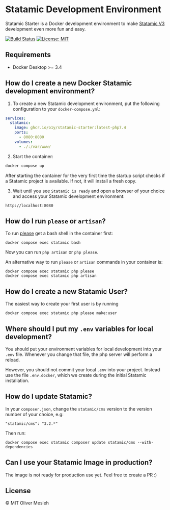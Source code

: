 # Statamic Development Environment
Statamic Starter is a Docker development environment to make [Statamic V3](https://www.statamic.com) development even more fun and easy.

[![Build Status](https://github.com/o1y/statamic-starter/actions/workflows/main.yml/badge.svg)](https://github.com/o1y/statamic-starter/actions)
[![License: MIT](https://img.shields.io/badge/License-MIT-green.svg)](https://opensource.org/licenses/MIT)

## Requirements

* Docker Desktop >= 3.4

## How do I create a new Docker Statamic development environment?

1. To create a new Statamic development environment, put the following configuration to your `docker-compose.yml`:

```yml
services:
  statamic:
    image: ghcr.io/o1y/statamic-starter:latest-php7.4
    ports:
      - 8080:8080
    volumes:
      - ./:/var/www/
```

2. Start the container:

```sh
docker compose up
```

After starting the container for the very first time the startup script checks if a Statamic project is available. If not, it will install a fresh copy.

3. Wait until you see `Statamic is ready` and open a browser of your choice and access your Statamic development environment:

```
http://localhost:8080
```

## How do I run `please` or `artisan`?

To run [please](https://statamic.dev/cli) get a bash shell in the container first:

```
docker compose exec statamic bash
```

Now you can run `php artisan` or `php please`.


An alternative way to run `please` or `artisan` commands in your container is:

```
docker compose exec statamic php please
docker compose exec statamic php artisan
```

## How do I create a new Statamic User?
The easiest way to create your first user is by running

```
docker compose exec statamic php please make:user
```

## Where should I put my `.env` variables for local development?
You should put your environment variables for local development into your `.env` file. Whenever you change that file, the php server will perform a reload. 

However, you should not commit your local `.env` into your project. Instead use the file `.env.docker`, which we create during the initial Statamic installation.

## How do I update Statamic?
In your `composer.json`, change the `statamic/cms` version to the version number of your choice, e.g:

```
"statamic/cms": "3.2.*"
```

Then run:
```
docker compose exec statamic composer update statamic/cms --with-dependencies
```

## Can I use your Statamic Image in production?
The image is not ready for production use yet. Feel free to create a PR :)

## License

© MIT Oliver Mesieh